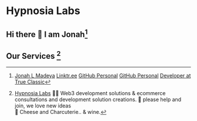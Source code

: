 # Hypnosia Labs

## Hi there 👋 I am Jonah[^1]
## Our Services [^2]

[^1]: [Jonah L Madeya](https://www.jonahlmadeya.com)
  [Linktr.ee](https://linktr.ee/jonahlmadeya)
  [GitHub Personal](https://github.com/thecoolagency)
  [GitHub Personal](https://github.com/jonahtc)
  [Developer at True Classic](https://trueclassictees.com/)

[^2]: [Hypnosia Labs](https://hypnosialabs.com/)
🙋‍♀️ Web3 development solutions & ecommerce consultations and development solution creations.
🌈 please help and join, we love new ideas  
🍿 Cheese and Charcuterie.. & wine.  
